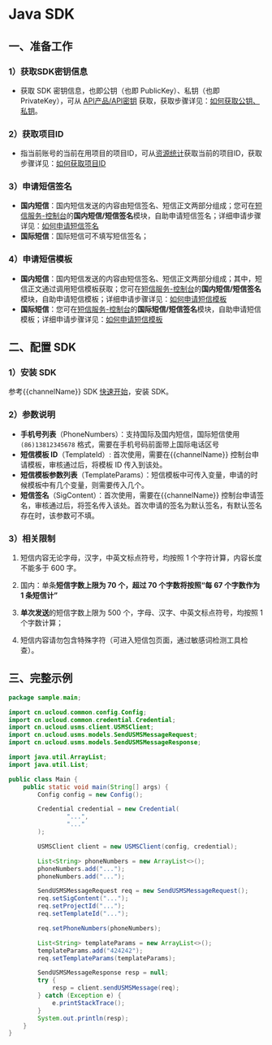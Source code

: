# Java SDK

## 一、准备工作

### 1）获取SDK密钥信息

  - 获取 SDK 密钥信息，也即公钥（也即 PublicKey）、私钥（也即
    PrivateKey），可从 [API产品/API密钥]({{consoleURL}}/uapi/apikey) 获取，获取步骤详见：[如何获取公钥、私钥](usms/faq/1109)。

### 2）获取项目ID

  - 指当前账号的当前在用项目的项目ID，可从[资源统计]({{consoleURL}}/dashboard)获取当前的项目ID，获取步骤详见：[如何获取项目ID](usms/faq/1109)

### 3）申请短信签名

  - **国内短信**：国内短信发送的内容由短信签名、短信正文两部分组成；您可在[短信服务-控制台]({{consoleURL}}/usms)的**国内短信/短信签名**模块，自助申请短信签名；详细申请步骤详见：[如何申请短信签名](usms/guide/5003/303)
  - **国际短信**：国际短信可不填写短信签名；

### 4）申请短信模板

  - **国内短信**：国内短信发送的内容由短信签名、短信正文两部分组成；其中，短信正文通过调用短信模板获取；您可在[短信服务-控制台]({{consoleURL}}/usms)的**国内短信/短信签名**模块，自助申请短信模板；详细申请步骤详见：[如何申请短信模板](usms/guide/5003/305)
  - **国际短信**：您可在[短信服务-控制台]({{consoleURL}}/usms)的**国际短信/短信签名**模块，自助申请短信模板；详细申请步骤详见：[如何申请短信模板](usms/guide/5005/505#二、自助申请短信模板)

## 二、配置 SDK

### 1）安装 SDK

参考{{channelName}} SDK [快速开始](https://docs.{{domainName}}/opensdk-java/quickstart)，安装 SDK。

### 2）参数说明

  - **手机号列表**（PhoneNumbers）：支持国际及国内短信，国际短信使用 `(86)13812345678` 格式，需要在手机号码前面带上国际电话区号
  - **短信模板 ID**（TemplateId）: 首次使用，需要在{{channelName}} 控制台申请模板，审核通过后，将模板 ID 传入到该处。
  - **短信模板参数列表**（TemplateParams）：短信模板中可传入变量，申请的时候模板中有几个变量，则需要传入几个。
  - **短信签名**（SigContent）：首次使用，需要在{{channelName}} 控制台申请签名，审核通过后，将签名传入该处。首次申请的签名为默认签名，有默认签名存在时，该参数可不填。

### 3）相关限制

1. 短信内容无论字母，汉字，中英文标点符号，均按照 1 个字符计算，内容长度不能多于 600 字。

2. 国内：单条**短信字数上限为 70 个，超过 70 个字数将按照“每 67 个字数作为 1 条短信计”**

3. **单次发送**的短信字数上限为 500 个，字母、汉字、中英文标点符号，均按照 1 个字数计算；

4. 短信内容请勿包含特殊字符（可进入短信包页面，通过敏感词检测工具检查）。

## 三、完整示例

```java
package sample.main;

import cn.ucloud.common.config.Config;
import cn.ucloud.common.credential.Credential;
import cn.ucloud.usms.client.USMSClient;
import cn.ucloud.usms.models.SendUSMSMessageRequest;
import cn.ucloud.usms.models.SendUSMSMessageResponse;

import java.util.ArrayList;
import java.util.List;

public class Main {
    public static void main(String[] args) {
        Config config = new Config();

        Credential credential = new Credential(
                "...",
                "..."
        );

        USMSClient client = new USMSClient(config, credential);

        List<String> phoneNumbers = new ArrayList<>();
        phoneNumbers.add("...");
        phoneNumbers.add("...");

        SendUSMSMessageRequest req = new SendUSMSMessageRequest();
        req.setSigContent("...");
        req.setProjectId("...");
        req.setTemplateId("...");

        req.setPhoneNumbers(phoneNumbers);

        List<String> templateParams = new ArrayList<>();
        templateParams.add("424242");
        req.setTemplateParams(templateParams);

        SendUSMSMessageResponse resp = null;
        try {
            resp = client.sendUSMSMessage(req);
        } catch (Exception e) {
            e.printStackTrace();
        }
        System.out.println(resp);
    }
}


```
